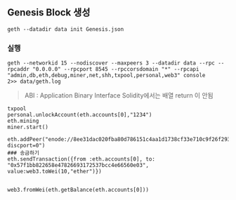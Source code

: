 ## Genesis Block 생성

```shell
geth --datadir data init Genesis.json
```

### 실행

```shell
geth --networkid 15 --nodiscover --maxpeers 3 --datadir data --rpc --rpcaddr "0.0.0.0" --rpcport 8545 --rpccorsdomain "*" --rpcapi "admin,db,eth,debug,miner,net,shh,txpool,personal,web3" console
2>> data/geth.log
```

> ABI : Application Binary Interface
> Solidity에서는 배열 return 이 안됨

```shell
txpool
personal.unlockAccount(eth.accounts[0],"1234")
eth.mining
miner.start()

eth.addPeer("enode://8ee31dac020fba80d786151c4aa1d1738cf33e710c9f26f2936a00f960c9d716a99bd9c87ace97d23229dc85cf8c28ccbd488b6ab6c326ca167f64cf70f63bd2@192.168.0.15:30303?discport=0")
### 송금하기
eth.sendTransaction({from :eth.accounts[0], to: "0x57f1bb822658e47826693172537bcc4e66560e03", value:web3.toWei(10,"ether")})


web3.fromWei(eth.getBalance(eth.accounts[0]))

```
